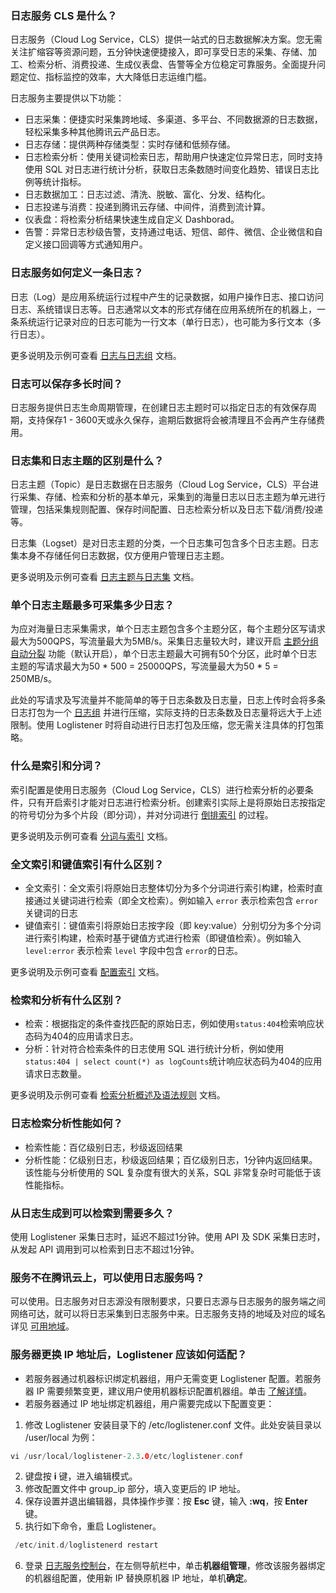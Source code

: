 ### 日志服务 CLS 是什么？

日志服务（Cloud Log Service，CLS）提供一站式的日志数据解决方案。您无需关注扩缩容等资源问题，五分钟快速便捷接入，即可享受日志的采集、存储、加工、检索分析、消费投递、生成仪表盘、告警等全方位稳定可靠服务。全面提升问题定位、指标监控的效率，大大降低日志运维门槛。

日志服务主要提供以下功能：

* 日志采集：便捷实时采集跨地域、多渠道、多平台、不同数据源的日志数据，轻松采集多种其他腾讯云产品日志。
* 日志存储：提供两种存储类型：实时存储和低频存储。
* 日志检索分析：使用关键词检索日志，帮助用户快速定位异常日志，同时支持使用 SQL 对日志进行统计分析，获取日志条数随时间变化趋势、错误日志比例等统计指标。
* 日志数据加工：日志过滤、清洗、脱敏、富化、分发、结构化。
* 日志投递与消费：投递到腾讯云存储、中间件，消费到流计算。
* 仪表盘：将检索分析结果快速生成自定义 Dashborad。
* 告警：异常日志秒级告警，支持通过电话、短信、邮件、微信、企业微信和自定义接口回调等方式通知用户。

### 日志服务如何定义一条日志？

日志（Log）是应用系统运行过程中产生的记录数据，如用户操作日志、接口访问日志、系统错误日志等。日志通常以文本的形式存储在应用系统所在的机器上，一条系统运行记录对应的日志可能为一行文本（单行日志），也可能为多行文本（多行日志）。

更多说明及示例可查看 [日志与日志组](https://cloud.tencent.com/document/product/614/50237) 文档。

### 日志可以保存多长时间？

日志服务提供日志生命周期管理，在创建日志主题时可以指定日志的有效保存周期，支持保存1 - 3600天或永久保存，逾期后数据将会被清理且不会再产生存储费用。

### 日志集和日志主题的区别是什么？

日志主题（Topic）是日志数据在日志服务（Cloud Log Service，CLS）平台进行采集、存储、检索和分析的基本单元，采集到的海量日志以日志主题为单元进行管理，包括采集规则配置、保存时间配置、日志检索分析以及日志下载/消费/投递等。

日志集（Logset）是对日志主题的分类，一个日志集可包含多个日志主题。日志集本身不存储任何日志数据，仅方便用户管理日志主题。

更多说明及示例可查看 [日志主题与日志集](https://cloud.tencent.com/document/product/614/35676) 文档。

### 单个日志主题最多可采集多少日志？

为应对海量日志采集需求，单个日志主题包含多个主题分区，每个主题分区写请求最大为500QPS，写流量最大为5MB/s。采集日志量较大时，建议开启 [主题分组自动分裂](https://cloud.tencent.com/document/product/614/52204#AutomaticDivision) 功能（默认开启），单个日志主题最大可拥有50个分区，此时单个日志主题的写请求最大为50 \* 500 = 25000QPS，写流量最大为50 \* 5 = 250MB/s。

此处的写请求及写流量并不能简单的等于日志条数及日志量，日志上传时会将多条日志打包为一个 [日志组](https://cloud.tencent.com/document/product/614/50237) 并进行压缩，实际支持的日志条数及日志量将远大于上述限制。使用 Loglistener 时将自动进行日志打包及压缩，您无需关注具体的打包策略。

### 什么是索引和分词？

索引配置是使用日志服务（Cloud Log Service，CLS）进行检索分析的必要条件，只有开启索引才能对日志进行检索分析。创建索引实际上是将原始日志按指定的符号切分为多个片段（即分词），并对分词进行 [倒排索引](https://zh.wikipedia.org/wiki/倒排索引) 的过程。

更多说明及示例可查看 [分词与索引](https://cloud.tencent.com/document/product/614/66647) 文档。

### 全文索引和键值索引有什么区别？

- 全文索引：全文索引将原始日志整体切分为多个分词进行索引构建，检索时直接通过关键词进行检索（即全文检索）。例如输入 `error` 表示检索包含 `error` 关键词的日志
- 键值索引：键值索引将原始日志按字段（即 key:value）分别切分为多个分词进行索引构建，检索时基于键值方式进行检索（即键值检索）。例如输入 `level:error` 表示检索 `level` 字段中包含 `error`的日志。

更多说明及示例可查看 [配置索引](https://cloud.tencent.com/document/product/614/50922) 文档。

### 检索和分析有什么区别？

- 检索：根据指定的条件查找匹配的原始日志，例如使用`status:404`检索响应状态码为404的应用请求日志。
- 分析：针对符合检索条件的日志使用 SQL 进行统计分析，例如使用`status:404 | select count(*) as logCounts`统计响应状态码为404的应用请求日志数量。

更多说明及示例可查看 [检索分析概述及语法规则](https://cloud.tencent.com/document/product/614/47044) 文档。

### 日志检索分析性能如何？

- 检索性能：百亿级别日志，秒级返回结果
- 分析性能：亿级别日志，秒级返回结果；百亿级别日志，1分钟内返回结果。该性能与分析使用的 SQL 复杂度有很大的关系，SQL 非常复杂时可能低于该性能指标。

### 从日志生成到可以检索到需要多久？

使用 Loglistener 采集日志时，延迟不超过1分钟。使用 API 及 SDK 采集日志时，从发起 API 调用到可以检索到日志不超过1分钟。

### 服务不在腾讯云上，可以使用日志服务吗？

可以使用。日志服务对日志源没有限制要求，只要日志源与日志服务的服务端之间网络可达，就可以将日志采集到日志服务中来。日志服务支持的地域及对应的域名详见 [可用地域](https://cloud.tencent.com/document/product/614/18940)。

### 服务器更换 IP 地址后，Loglistener 应该如何适配？

- 若服务器通过机器标识绑定机器组，用户无需变更 Loglistener 配置。若服务器 IP 需要频繁变更，建议用户使用机器标识配置机器组。单击 [了解详情](https://cloud.tencent.com/document/product/614/17412)。
- 若服务器通过 IP 地址绑定机器组，用户需要完成以下配置变更：
 1. 修改 Loglistener 安装目录下的 /etc/loglistener.conf 文件。此处安装目录以 /user/local 为例：
```go
vi /usr/local/loglistener-2.3.0/etc/loglistener.conf
```
 2. 键盘按 **i** 键，进入编辑模式。
 3. 修改配置文件中 group_ip 部分，填入变更后的 IP 地址。
 4. 保存设置并退出编辑器，具体操作步骤：按 **Esc** 键，输入 **:wq**，按 **Enter** 键。
 5. 执行如下命令，重启 Loglistener。
```go
 /etc/init.d/loglistenerd restart
```
 6. 登录 [日志服务控制台](https://console.cloud.tencent.com/cls/overview?region=ap-guangzhou)，在左侧导航栏中，单击**机器组管理**，修改该服务器绑定的机器组配置，使用新 IP 替换原机器 IP 地址，单机**确定**。

